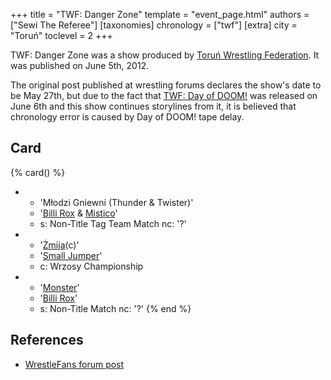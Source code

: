 +++
title = "TWF: Danger Zone"
template = "event_page.html"
authors = ["Sewi The Referee"]
[taxonomies]
chronology = ["twf"]
[extra]
city = "Toruń"
toclevel = 2
+++

TWF: Danger Zone was a show produced by [Toruń Wrestling Federation](@/o/twf.md). It was published on June 5th, 2012. 

The original post published at wrestling forums declares the show's date to be May 27th, but due to the fact that [TWF: Day of DOOM!](@/e/twf/2012-06-03-twf-day-of-doom.md) was released on June 6th and this show continues storylines from it, it is believed that chronology error is caused by Day of DOOM! tape delay.

## Card

{% card() %}
- - 'Młodzi Gniewni (Thunder & Twister)'
  - '[Billi Rox](@/w/corin-mear.md) & [Mistico](@/w/mistico.md)'
  - s: Non-Title Tag Team Match
    nc: '?'
- - '[Żmija](@/w/zmija.md)(c)'
  - '[Small Jumper](@/w/small-jumper.md)'
  - c: Wrzosy Championship
- - '[Monster](@/w/chris-hunter.md)'
  - '[Billi Rox](@/w/corin-mear.md)'
  - s: Non-Title Match
    nc: '?'
{% end %}

## References 

* [WrestleFans forum post](https://wrestlefans.pl/forum/viewtopic.php?f=59&t=29857)
